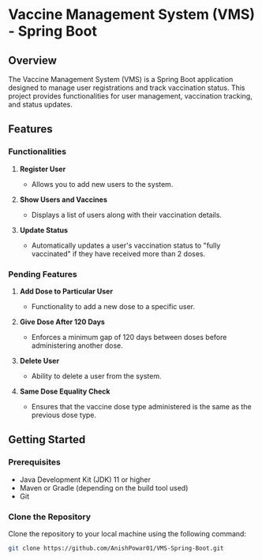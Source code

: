 
# Vaccine Management System (VMS) - Spring Boot

## Overview

The Vaccine Management System (VMS) is a Spring Boot application designed to manage user registrations and track vaccination status. This project provides functionalities for user management, vaccination tracking, and status updates.

## Features

### Functionalities

1. **Register User**
    - Allows you to add new users to the system.

2. **Show Users and Vaccines**
    - Displays a list of users along with their vaccination details.

3. **Update Status**
    - Automatically updates a user's vaccination status to "fully vaccinated" if they have received more than 2 doses.

### Pending Features

1. **Add Dose to Particular User**
    - Functionality to add a new dose to a specific user.

2. **Give Dose After 120 Days**
    - Enforces a minimum gap of 120 days between doses before administering another dose.

3. **Delete User**
    - Ability to delete a user from the system.

4. **Same Dose Equality Check**
    - Ensures that the vaccine dose type administered is the same as the previous dose type.

## Getting Started

### Prerequisites

- Java Development Kit (JDK) 11 or higher
- Maven or Gradle (depending on the build tool used)
- Git

### Clone the Repository

Clone the repository to your local machine using the following command:

```bash
git clone https://github.com/AnishPowar01/VMS-Spring-Boot.git
